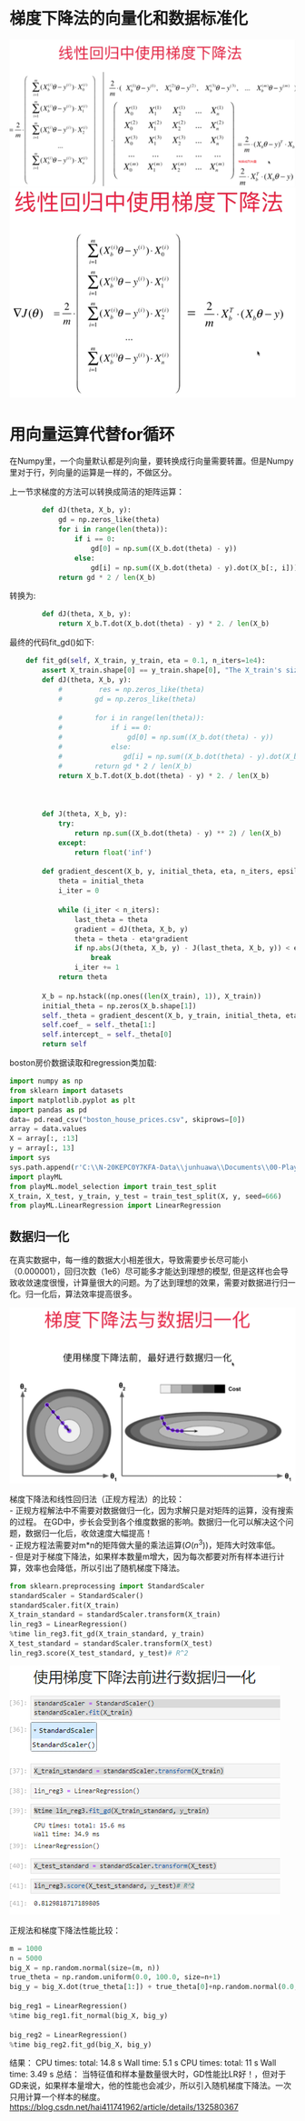 # 梯度下降法的向量化和数据标准化

![](images/6-5-matrice-op.png)
![](images/6-5-matrice-op-final.png)

# 用向量运算代替for循环

在Numpy里，一个向量默认都是列向量，要转换成行向量需要转置。但是Numpy里对于行，列向量的运算是一样的，不做区分。   

上一节求梯度的方法可以转换成简洁的矩阵运算：    
```python
        def dJ(theta, X_b, y):
            gd = np.zeros_like(theta)
            for i in range(len(theta)):
                if i == 0:
                    gd[0] = np.sum((X_b.dot(theta) - y))
                else:
                    gd[i] = np.sum((X_b.dot(theta) - y).dot(X_b[:, i]))
            return gd * 2 / len(X_b)
```
转换为:
```python
        def dJ(theta, X_b, y):
            return X_b.T.dot(X_b.dot(theta) - y) * 2. / len(X_b)  
``` 
最终的代码fit_gd()如下:
```python
    def fit_gd(self, X_train, y_train, eta = 0.1, n_iters=1e4):
        assert X_train.shape[0] == y_train.shape[0], "The X_train's size should be equal to the y_train's size"
        def dJ(theta, X_b, y):
            #         res = np.zeros_like(theta)
            #        gd = np.zeros_like(theta)

            #        for i in range(len(theta)):
            #            if i == 0:
            #                gd[0] = np.sum((X_b.dot(theta) - y))
            #            else:
            #               gd[i] = np.sum((X_b.dot(theta) - y).dot(X_b[:, i]))
            #        return gd * 2 / len(X_b)
            return X_b.T.dot(X_b.dot(theta) - y) * 2. / len(X_b)



        def J(theta, X_b, y):
            try:
                return np.sum((X_b.dot(theta) - y) ** 2) / len(X_b)
            except:
                return float('inf')

        def gradient_descent(X_b, y, initial_theta, eta, n_iters, epsilon=1e-8):
            theta = initial_theta
            i_iter = 0

            while (i_iter < n_iters):
                last_theta = theta
                gradient = dJ(theta, X_b, y)
                theta = theta - eta*gradient
                if np.abs(J(theta, X_b, y) - J(last_theta, X_b, y)) < epsilon:
                    break
                i_iter += 1
            return theta

        X_b = np.hstack((np.ones((len(X_train), 1)), X_train))
        initial_theta = np.zeros(X_b.shape[1])
        self._theta = gradient_descent(X_b, y_train, initial_theta, eta, n_iters)
        self.coef_ = self._theta[1:]
        self.intercept_ = self._theta[0]
        return self
```
boston房价数据读取和regression类加载:
```python
import numpy as np
from sklearn import datasets
import matplotlib.pyplot as plt
import pandas as pd
data= pd.read_csv("boston_house_prices.csv", skiprows=[0])
array = data.values
X = array[:, :13]
y = array[:, 13]
import sys
sys.path.append(r'C:\\N-20KEPC0Y7KFA-Data\\junhuawa\\Documents\\00-Play-with-ML-in-Python\\Jupyter')
import playML
from playML.model_selection import train_test_split
X_train, X_test, y_train, y_test = train_test_split(X, y, seed=666)
from playML.LinearRegression import LinearRegression

```

## 数据归一化

在真实数据中，每一维的数据大小相差很大，导致需要步长尽可能小（0.000001），回归次数（1e6）尽可能多才能达到理想的模型, 但是这样也会导致收敛速度很慢，计算量很大的问题。为了达到理想的效果，需要对数据进行归一化。归一化后，算法效率提高很多。  




![](images/6-5-data-align.png)

梯度下降法和线性回归法（正规方程法）的比较：    
    - 正规方程解法中不需要对数据做归一化，因为求解只是对矩阵的运算，没有搜索的过程。 在GD中，步长会受到各个维度数据的影响。数据归一化可以解决这个问题，数据归一化后，收敛速度大幅提高！  
    - 正规方程法需要对m*n的矩阵做大量的乘法运算($O(n^3)$)，矩阵大时效率低。    
    - 但是对于梯度下降法，如果样本数量m增大，因为每次都要对所有样本进行计算，效率也会降低，所以引出了随机梯度下降法。    

```python  
from sklearn.preprocessing import StandardScaler
standardScaler = StandardScaler()
standardScaler.fit(X_train)
X_train_standard = standardScaler.transform(X_train)
lin_reg3 = LinearRegression()
%time lin_reg3.fit_gd(X_train_standard, y_train)
X_test_standard = standardScaler.transform(X_test)
lin_reg3.score(X_test_standard, y_test)# R^2
```
![](images/6-5-data-normalization.png)

正规法和梯度下降法性能比较：
```python
m = 1000
n = 5000
big_X = np.random.normal(size=(m, n))
true_theta = np.random.uniform(0.0, 100.0, size=n+1)
big_y = big_X.dot(true_theta[1:]) + true_theta[0]+np.random.normal(0.0, 10., size=m)

big_reg1 = LinearRegression()
%time big_reg1.fit_normal(big_X, big_y)

big_reg2 = LinearRegression()
%time big_reg2.fit_gd(big_X, big_y)
```
结果：
CPU times: total: 14.8 s
Wall time: 5.1 s
CPU times: total: 11 s
Wall time: 3.49 s
总结： 当特征值和样本量数量很大时，GD性能比LR好！，但对于GD来说，如果样本量增大，他的性能也会减少，所以引入随机梯度下降法。一次只用计算一个样本的梯度。 
https://blog.csdn.net/hai411741962/article/details/132580367